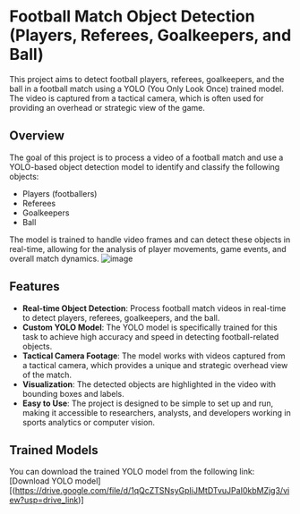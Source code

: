 # Football Match Object Detection (Players, Referees, Goalkeepers, and Ball)

This project aims to detect football players, referees, goalkeepers, and the ball in a football match using a YOLO (You Only Look Once) trained model. The video is captured from a tactical camera, which is often used for providing an overhead or strategic view of the game.

## Overview

The goal of this project is to process a video of a football match and use a YOLO-based object detection model to identify and classify the following objects:

- Players (footballers)
- Referees
- Goalkeepers
- Ball

The model is trained to handle video frames and can detect these objects in real-time, allowing for the analysis of player movements, game events, and overall match dynamics.
![image](https://github.com/user-attachments/assets/6e39077f-847a-4a1e-98e8-3c257353c91e)


## Features

- **Real-time Object Detection**: Process football match videos in real-time to detect players, referees, goalkeepers, and the ball.
- **Custom YOLO Model**: The YOLO model is specifically trained for this task to achieve high accuracy and speed in detecting football-related objects.
- **Tactical Camera Footage**: The model works with videos captured from a tactical camera, which provides a unique and strategic overhead view of the match.
- **Visualization**: The detected objects are highlighted in the video with bounding boxes and labels.
- **Easy to Use**: The project is designed to be simple to set up and run, making it accessible to researchers, analysts, and developers working in sports analytics or computer vision.

## Trained Models
You can download the trained YOLO model from the following link:
[Download YOLO model][(https://drive.google.com/file/d/1qQcZTSNsyGpIiJMtDTvuJPaI0kbMZjg3/view?usp=drive_link)]
